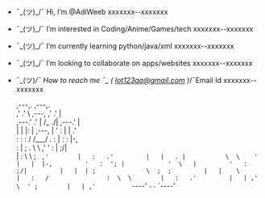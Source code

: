 - ¯\_(ツ)_/¯ Hi, I’m @AdiWeeb
         xxxxxxx--xxxxxxx
- ¯\_(ツ)_/¯ I’m interested in Coding/Anime/Games/tech
         xxxxxxx--xxxxxxx
- ¯\_(ツ)_/¯ I’m currently learning python/java/xml
         xxxxxxx--xxxxxxx
- ¯\_(ツ)_/¯ I’m looking to collaborate on apps/websites
         xxxxxxx--xxxxxxx
- ¯\_(ツ)_/¯ How to reach me ¯\_ ( lot123aa@gmail.com )_/¯Email Id
         xxxxxxx--xxxxxxx
                                                        
    ,---,.                                  ,---,.        
  ,'  .'  \                ,---,          ,'  .' |        
,---.' .' |               /_ ./|        ,---.'   |        
|   |  |: |         ,---, |  ' :        |   |   .'        
:   :  :  /        /___/ \.  : |        :   :  |-,        
:   |    ;          .  \  \ ,' '        :   |  ;/|        
|   :     \          \  ;  `  ,'        |   :   .'        
|   |   . |           \  \    '         |   |  |-,        
'   :  '; |            '  \   |         '   :  ;/|        
|   |  | ;              \  ;  ;         |   |    \        
|   :   /                :  \  \        |   :   .'        
|   | ,'                  \  ' ;        |   | ,'          
`----'                     `--`         `----'            
                                                         
